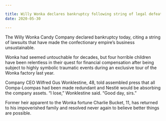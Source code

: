 ```yaml
---

title: Willy Wonka declares bankruptcy following string of legal defeats
date: 2020-05-30

---
```


The Willy Wonka Candy Company declared bankruptcy today, citing a string of lawsuits that have made the confectionary empire’s business unsustainable.

Wonka had seemed untouchable for decades, but four horrible children have been relentless in their quest for financial compensation after being subject to highly symbolic traumatic events during an exclusive tour of the Wonka factory last year.

Company CEO Wilfred Gus Wonklestine, 48, told assembled press that all Oompa-Loompas had been made redundant and Nestlé would be absorbing the company assets. “I lose,” Wonklestine said. “Good day, sirs.”

Former heir apparent to the Wonka fortune Charlie Bucket, 11, has returned to his impoverished family and resolved never again to believe better things are possible.